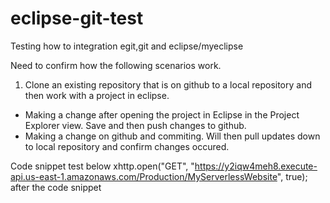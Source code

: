 # eclipse-git-test
Testing how to integration egit,git and eclipse/myeclipse

Need to confirm how the following scenarios work.
1.  Clone an existing repository that is on github to a local repository and then work with a project in eclipse.
* Making a change after opening the project in Eclipse in the Project Explorer view.  Save and then push changes to github.
* Making a change on github and commiting.  Will then pull updates down to local repository and confirm changes occured.

Code snippet test below
    xhttp.open("GET", "https://y2iqw4meh8.execute-api.us-east-1.amazonaws.com/Production/MyServerlessWebsite", true);
after the code snippet
